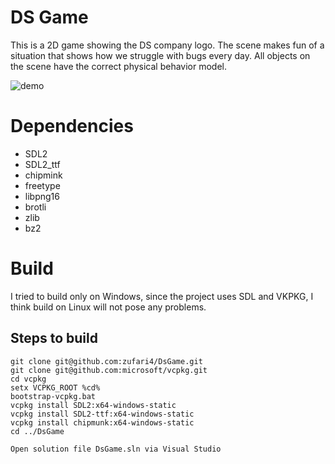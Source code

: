 # DS Game 

This is a 2D game showing the DS company logo. The scene makes fun of a situation that shows how we struggle with bugs every day. All objects on the scene have the correct physical behavior model.

![demo](https://github.com/zufari4/DsGame/assets/5335933/c630f8e2-8e64-4fbd-88b4-a68369de172b)

# Dependencies

* SDL2
* SDL2_ttf
* chipmink
* freetype
* libpng16
* brotli
* zlib
* bz2

# Build

I tried to build only on Windows, since the project uses SDL and VKPKG, I think build on Linux will not pose any problems.

## Steps to build
```
git clone git@github.com:zufari4/DsGame.git
git clone git@github.com:microsoft/vcpkg.git
cd vcpkg
setx VCPKG_ROOT %cd%
bootstrap-vcpkg.bat
vcpkg install SDL2:x64-windows-static
vcpkg install SDL2-ttf:x64-windows-static
vcpkg install chipmunk:x64-windows-static
cd ../DsGame

Open solution file DsGame.sln via Visual Studio
```
